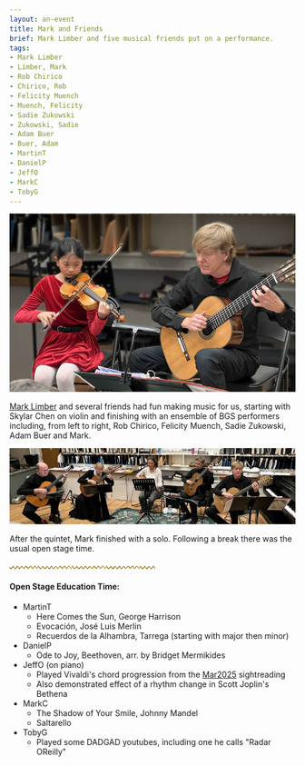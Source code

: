 ```yaml
---
layout: an-event
title: Mark and Friends
brief: Mark Limber and five musical friends put on a performance.
tags:
- Mark Limber
- Limber, Mark
- Rob Chirico
- Chirico, Rob
- Felicity Muench
- Muench, Felicity
- Sadie Zukowski
- Zukowski, Sadie
- Adam Buer
- Buer, Adam
- MartinT
- DanielP
- JeffO
- MarkC
- TobyG
---
```

![SkyMark](/pics/20250331-SkyMark_4968c.jpg)

[Mark Limber](https://www.facebook.com/marklimbermusic/) and several friends had fun making music for us,
starting with Skylar Chen on violin and finishing with
an ensemble of BGS performers including, from left to right,
Rob Chirico, Felicity Muench, Sadie Zukowski, Adam Buer and Mark.

![Quintet](/pics/20250331-ensemble_4980b.jpg)

After the quintet, Mark finished with a solo.  Following a break there was the usual open stage time.

![line](/pics/wgly-line.png)

#### Open Stage Education Time: ####
* MartinT
   - Here Comes the Sun, George Harrison
   - Evocación, José Luis Merlin
   - Recuerdos de la Alhambra, Tarrega (starting with major then minor)
* DanielP
   - Ode to Joy, Beethoven, arr. by Bridget Mermikides
* JeffO (on piano)
   - Played Vivaldi's chord progression from the [Mar2025](https://jjolson.net/BGS/Mar2025.pdf) sightreading
   - Also demonstrated effect of a rhythm change in Scott Joplin's Bethena
* MarkC
   - The Shadow of Your Smile, Johnny Mandel
   - Saltarello
* TobyG
   - Played some DADGAD youtubes, including one he calls "Radar OReilly"
